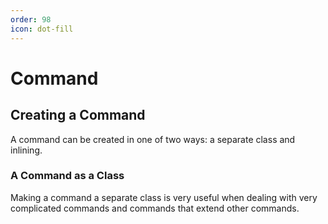 ```yaml
---
order: 98
icon: dot-fill
---
```


# Command

## Creating a Command

A command can be created in one of two ways: a separate class and inlining.

### A Command as a Class

Making a command a separate class is very useful when dealing with very complicated commands and commands that extend other commands.

